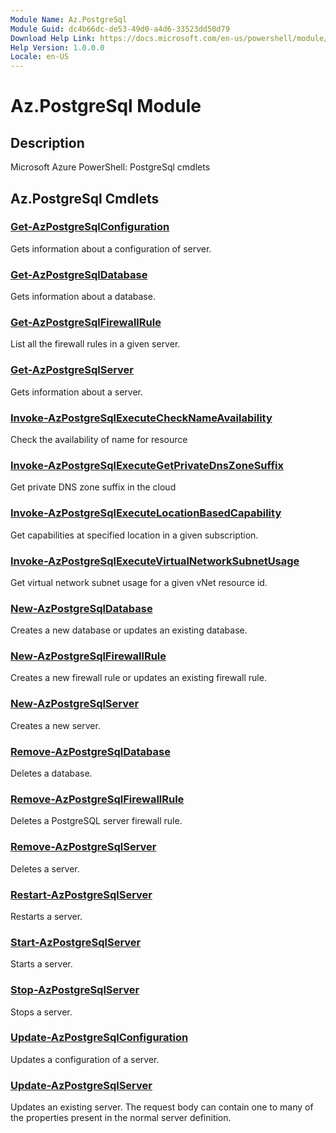 ```yaml
---
Module Name: Az.PostgreSql
Module Guid: dc4b66dc-de53-49d0-a4d6-33523dd50d79
Download Help Link: https://docs.microsoft.com/en-us/powershell/module/az.postgresql
Help Version: 1.0.0.0
Locale: en-US
---
```


# Az.PostgreSql Module
## Description
Microsoft Azure PowerShell: PostgreSql cmdlets

## Az.PostgreSql Cmdlets
### [Get-AzPostgreSqlConfiguration](Get-AzPostgreSqlConfiguration.md)
Gets information about a configuration of server.

### [Get-AzPostgreSqlDatabase](Get-AzPostgreSqlDatabase.md)
Gets information about a database.

### [Get-AzPostgreSqlFirewallRule](Get-AzPostgreSqlFirewallRule.md)
List all the firewall rules in a given server.

### [Get-AzPostgreSqlServer](Get-AzPostgreSqlServer.md)
Gets information about a server.

### [Invoke-AzPostgreSqlExecuteCheckNameAvailability](Invoke-AzPostgreSqlExecuteCheckNameAvailability.md)
Check the availability of name for resource

### [Invoke-AzPostgreSqlExecuteGetPrivateDnsZoneSuffix](Invoke-AzPostgreSqlExecuteGetPrivateDnsZoneSuffix.md)
Get private DNS zone suffix in the cloud

### [Invoke-AzPostgreSqlExecuteLocationBasedCapability](Invoke-AzPostgreSqlExecuteLocationBasedCapability.md)
Get capabilities at specified location in a given subscription.

### [Invoke-AzPostgreSqlExecuteVirtualNetworkSubnetUsage](Invoke-AzPostgreSqlExecuteVirtualNetworkSubnetUsage.md)
Get virtual network subnet usage for a given vNet resource id.

### [New-AzPostgreSqlDatabase](New-AzPostgreSqlDatabase.md)
Creates a new database or updates an existing database.

### [New-AzPostgreSqlFirewallRule](New-AzPostgreSqlFirewallRule.md)
Creates a new firewall rule or updates an existing firewall rule.

### [New-AzPostgreSqlServer](New-AzPostgreSqlServer.md)
Creates a new server.

### [Remove-AzPostgreSqlDatabase](Remove-AzPostgreSqlDatabase.md)
Deletes a database.

### [Remove-AzPostgreSqlFirewallRule](Remove-AzPostgreSqlFirewallRule.md)
Deletes a PostgreSQL server firewall rule.

### [Remove-AzPostgreSqlServer](Remove-AzPostgreSqlServer.md)
Deletes a server.

### [Restart-AzPostgreSqlServer](Restart-AzPostgreSqlServer.md)
Restarts a server.

### [Start-AzPostgreSqlServer](Start-AzPostgreSqlServer.md)
Starts a server.

### [Stop-AzPostgreSqlServer](Stop-AzPostgreSqlServer.md)
Stops a server.

### [Update-AzPostgreSqlConfiguration](Update-AzPostgreSqlConfiguration.md)
Updates a configuration of a server.

### [Update-AzPostgreSqlServer](Update-AzPostgreSqlServer.md)
Updates an existing server.
The request body can contain one to many of the properties present in the normal server definition.

